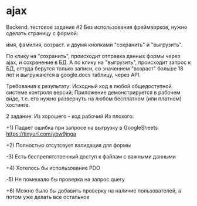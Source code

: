 # ajax
Backend: тестовое задание #2
Без использования фреймворков, нужно сделать страницу с формой:

имя,
фамилия,
возраст.
и двумя кнопками "сохранить" и "выгрузить".

По клику на "сохранить", происходит отправка данных формы через ajax, и сохранение в БД. А по клику на "выгрузить", происходит запрос к БД, оттуда берутся только записи, со значением "возраст" больше 18 лет и выгружаются в google.docs таблицу, через API.

Требования к результату:
Исходный код в любой общедоступной системе контроля версий;
Приложение демонстрируется в рабочем виде, т.е. его нужно развернуть на любом бесплатном (или платном) хостинге.

2 задание:
Из хорошего - код рабочий
Из плохого:

+1) Падает ошибка при запросе на выгрузку в GoogleSheets https://tinyurl.com/ybw9jnga

+2) Полностью отсутсвует валидация для формы

-3) Есть беспрепятственный доступ к файлам с важными данными

+4) Хотелось бы использование PDO

-5) Не помешало бы проверка на запрос query

+6) Можно было бы добавить проверку на наличие пользователей, а потом уже делать все остальное
